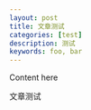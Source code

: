 ```yaml
---
layout: post
title: 文章测试
categories: [test]
description: 测试
keywords: foo, bar
---
```


Content here

文章测试

